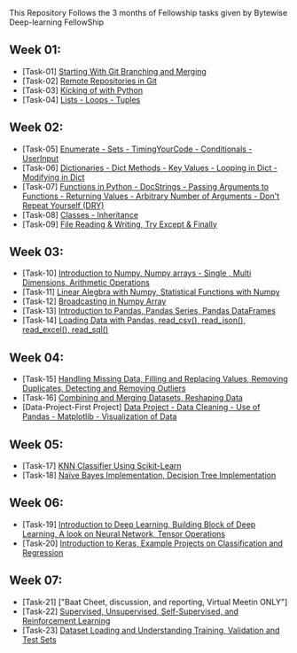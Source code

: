 This Repository Follows the 3 months of Fellowship tasks given by Bytewise Deep-learning FellowShip

## Week 01:
- [Task-01] [Starting With Git Branching and Merging](./Week01/Task01-%20Starting%20with%20Git%2C%20Branching%20%26%20Merging%20in%20Git/Task01.pdf)
- [Task-02] [Remote Repositories in Git](./Week01/Task02%20-%20Remote%20Repo%20in%20git/Task02-Remote-Repositories.pdf)
- [Task-03] [Kicking of with Python](./Week01/Task03%20-%20Kicking%20of%20with%20Python/)
- [Task-04] [Lists - Loops - Tuples](./Week01/Task04/)

## Week 02:
- [Task-05] [Enumerate - Sets - TimingYourCode - Conditionals - UserInput](/Week02/Task05%20-%20EnumerateFunc%20-%20Sets%20ETC/)
- [Task-06] [Dictionaries - Dict Methods - Key Values - Looping in Dict - Modifying in Dict](./Week02/Task06%20-%20Dict%20Methods%20Keys/)
- [Task-07] [Functions in Python - DocStrings - Passing Arguments to Functions - Returning Values - Arbitrary Number of Arguments - Don't Repeat Yourself (DRY)](/Week02/Task07%20-%20Funcs%20DocStrings%20Passing%20Args%20ETC/)
- [Task-08] [Classes - Inheritance](./Week02/Task08%20-%20Classes%20-%20Inheritance/)
- [Task-09] [File Reading & Writing, Try Except & Finally](/Week02/Task09%20-%20Read%20-%20Write%20File/)

## Week 03:
- [Task-10] [Introduction to Numpy, Numpy arrays - Single , Multi Dimensions, Arithmetic Operations](/Week03/Task10/)
- [Task-11] [Linear Alegbra with Numpy, Statistical Functions with Numpy](/Week03/Task11/)
- [Task-12] [Broadcasting in Numpy Array](./Week03/Task12%20-%20Broadcasting%20in%20Numpy%20Arrays/)
- [Task-13] [Introduction to Pandas, Pandas Series, Pandas DataFrames](./Week03/Task13/)
- [Task-14] [Loading Data with Pandas, read_csv(), read_json(), read_excel(), read_sql()](./Week03/Task14/)

## Week 04:
- [Task-15] [Handling Missing Data, Filling and Replacing Values, Removing Duplicates, Detecting and Removing Outliers](/Week04/Task15%20-%20Cleaning%20with%20Pandas/)
- [Task-16] [Combining and Merging Datasets, Reshaping Data](./Week04/Task16%20-%20Combining%20and%20Reshaping%20Datasets/)
- [Data-Project-First Project] [Data Project - Data Cleaning - Use of Pandas - Matplotlib - Visualization of Data](https://github.com/MFaiqKhan/BytewiseFellowShip-BWT_DeepLearning/blob/ff8b497a8d91ce5f62057e3462d33418a42ff403/Week04/Data-Project(First%20Project)/formatted_solution.ipynb)

## Week 05:
- [Task-17] [KNN Classifier Using Scikit-Learn](/Week05/Task17/KNN(K_Nearest_Neighbors).ipynb)
- [Task-18] [Naïve Bayes Implementation, Decision Tree Implementation](/Week05/Task18/)

## Week 06:
- [Task-19] [Introduction to Deep Learning,  Building Block of Deep Learning, A look on Neural Network, Tensor Operations](/Week06/Task19/Task%2019_%20Introduction%20to%20Deep%20Learning%2C%20%20Building%20Block%20of%20Deep%20Learning%2C%20A%20look%20on%20Neural%20Network%2C%20Tensor%20Operations%20%20(1).pdf)
- [Task-20] [Introduction to Keras, Example Projects on Classification and Regression](https://github.com/MFaiqKhan/BytewiseFellowShip-BWT_DeepLearning/blob/master/Week06/Task20%20-%20Keras%20Classification%20and%20Regression/Introduction_to_Keras,_Example_Projects_on_Classification_and_Regression.ipynb)

## Week 07:
- [Task-21] ["Baat Cheet, discussion, and reporting, Virtual Meetin ONLY"]
- [Task-22] [Supervised, Unsupervised, Self-Supervised, and Reinforcement Learning](./Week07/Task22/Task%2022_%20Supervised%2C%20Unsupervised%2C%20semi-supervised%2C%20Reinforcement%20Learning.pdf)
- [Task-23] [Dataset Loading and Understanding Training, Validation and Test Sets](./Week07/Task23/Training%2C%20Validation%2C%20and%20Test%20Sets.pdf)